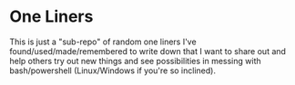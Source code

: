 # One Liners

This is just a "sub-repo" of random one liners I've found/used/made/remembered to write down that I want to share out and help others try out new things and see possibilities in messing with bash/powershell (Linux/Windows if you're so inclined).
